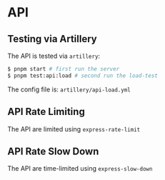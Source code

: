 # API

## Testing via Artillery

The API is tested via `artillery`:

```bash
$ pnpm start # first run the server
$ pnpm test:api:load # second run the load-test
```

The config file is: `artillery/api-load.yml`

## API Rate Limiting

The API are limited using `express-rate-limit`

## API Rate Slow Down

The API are time-limited using `express-slow-down`
